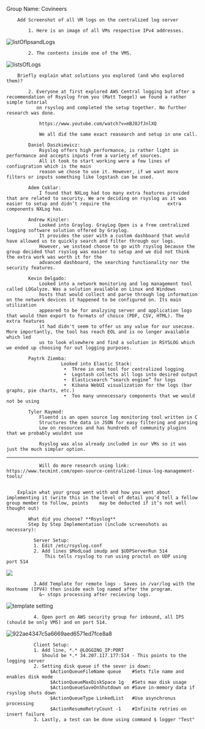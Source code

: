 Group Name: Covineers

        Add Screenshot of all VM logs on the centralized log server

            1. Here is an image of all VMs respective IPv4 addresses.
            
          
![listOfIpsandLogs](https://user-images.githubusercontent.com/70596795/122142113-bec63900-ce1c-11eb-8d79-2ec0d0cb1d56.png)

            
            2. The contents inside one of the VMS. 
![listsOfLogs](https://user-images.githubusercontent.com/70596795/122259348-16f24f00-cea0-11eb-958e-4e1b72c52d02.png)


        Briefly explain what solutions you explored (and who explored them)?
        
            2. Everyone at first explored AWS Central logging but after a recommendation of Rsyslog from you (Matt Toegel) we found a rather simple tutorial
               on rsyslog and completed the setup together. No further research was done.
                
                https://www.youtube.com/watch?v=mBJ8JfJnlXQ
                
                We all did the same exact reasearch and setup in one call. 
                
            Daniel Daszkiewicz: 
                Rsyslog offers high performance, is rather light in performance and accepts inputs from a variety of sources. 
                All it took to start working were a few lines of confiugration which is the main
                reason we chose to use it. However, if we want more filters or inputs something like logstash can be used.   
                
            Adem Coklar: 
                I found that NXLog had too many extra features provided that are related to security. We are deciding on rsyslog as it was easier to setup and didn’t require the                     extra components NXLog has. 
                
            Andrew Kinzler: 
                Looked into Graylog. GrayLog Open is a free centralized logging software solution offered by Graylog. 
                It provides the user with a custom dashboard that would have allowed us to quickly search and filter through our logs. 
                However, we instead choose to go with rsyslog because the group decided that rsyslog was easier to setup and we did not think the extra work was worth it for the 
                advanced dashboard, the searching functionality nor the security features.
                
            Kevin Delgado: 
                Looked into a network monitoring and log management tool called LOGalyze. Was a solution available on Linux and Windows
                hosts that would collect and parse through log information on the network devices it happened to be configured on. Its main utilization
                appeared to be for analzying server and application logs that would then export to formats of choice (PDF, CSV, HTML). The extra features
                it had didn't seem to offer us any value for our usecase. More importantly, the tool has reach EOL and is no longer available which led
                us to look elsewhere and find a solution in RSYSLOG which we ended up choosing for out logging purposes.
                
            Paytrk Ziemba: 
                        Looked into Elastic Stack:
                         •	Three in one tool for centralized logging
                         •	Logstash collects all logs into desired output
                         •	Elasticsearch “search engine” for logs
                         •	Kibana WebUI visualization for the logs (bar graphs, pie charts, etc.)
                         •	Too many unnecessary components that we would not be using  
                
            Tyler Raymod: 
                Fluentd is an open source log monitoring tool written in C
                Structures the data in JSON for easy filtering and parsing
                Low on resources and has hundreds of community plugins that we probably wouldnt use
                
                Rsyslog was also already included in our VMs so it was just the much simpler option.
-----------------------------------------------------------------------------------------------------------------------------------------------
                Will do more research using link: https://www.tecmint.com/open-source-centralized-linux-log-management-tools/
                

        Explain what your group went with and how you went about implementing it (write this in the level of detail you’d tell a fellow group member to follow, points    may be deducted if it’s not well thought out)

            What did you choose? **Rsyslog**
            Step by Step Implementation (include screenshots as necessary):
              
              Server Setup: 
              1. Edit /etc/rsyslog.conf
              2. Add lines $ModLoad imudp and $UDPServerRun 514
                  This tells rsyslog to run using proctol on UDP using port 514
                  
![](https://user-images.githubusercontent.com/70596795/122135028-c3cfbc00-ce0d-11eb-8fcb-77c0c762c77f.png)
              
              3.Add Template for remote logs - Saves in /var/log with the Hostname (IPV4) then inside each log named after the program. 
                &~ stops processing after recieving logs. 
                
![template setting](https://user-images.githubusercontent.com/70596795/122142408-63487b00-ce1d-11eb-9dc2-8a59de6f2afe.png)


              4. Open port on AWS security group for inbound, all IPS (should be only VMS) and on port 514. 
              
![922ae4347c5a6669aed6571ed7fce8a8](https://user-images.githubusercontent.com/70596795/122134709-2aa0a580-ce0d-11eb-9e04-42f10cd58f35.png)

                
              Client Setup: 
              1. Add line, *.* @LOGGING_IP:PORT 
                 Should be *.* 34.207.117.177:514 - This points to the logging server 
              2. Setting disk queue if the sever is down:
                    $ActionQueueFileName queue    #Sets file name and enables disk mode 
                    $ActionQueueMaxDiskSpace 1g   #Sets max disk usage 
                    $ActionQueueSaveOnShutdown on #Save in-memory data if rsyslog shuts down 
                    $ActionQueueType LinkedList   #Use asynchronus processing 
                    $ActionResumeRetryCount -1    #Infinite retries on insert failure
              3. Lastly, a test can be done using command $ logger "Test" 

                

                

